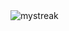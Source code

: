 
<!-- Github Streak Card
https://github.com/DenverCoder1/github-readme-streak-stats -->
<img src="https://github-readme-streak-stats.herokuapp.com/?user=eyesackel&theme=vue-dark" alt="mystreak"/>
<!--
![Dark mode snake animation](https://raw.githubusercontent.com/eyesackel/eyesackel/output/github-contribution-grid-snake-dark.svg#gh-dark-mode-only)
![Light mode snake animation](https://raw.githubusercontent.com/eyesackel/eyesackel/output/github-contribution-grid-snake.svg#gh-light-mode-only)
-->

